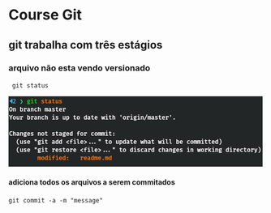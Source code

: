 # Course Git

## git trabalha com três estágios

### arquivo não esta vendo versionado

 ```
  git status
 ```

 <img src="git-status.png"/>

#### adiciona todos os arquivos a serem commitados

```
git commit -a -m "message"

```
